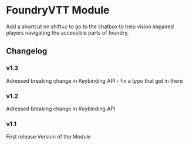 # FoundryVTT Module

Add a shortcut on shift+c to go to the chatbox to help vision impaired players navigating the accessible parts of foundry.

## Changelog

### v1.3

Adressed breaking change in Keybinding API - fix a typo that got in there

### v1.2

Adressed breaking change in Keybinding API

### v1.1

First release Version of the Module

